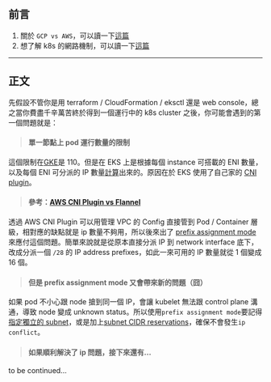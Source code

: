 ## 前言

1. 關於 `GCP vs AWS`，可以讀一下[這篇](https://nandovillalba.medium.com/why-i-think-gcp-is-better-than-aws-ea78f9975bda)
2. 想了解 k8s 的網路機制，可以讀一下[這篇](https://sookocheff.com/post/kubernetes/understanding-kubernetes-networking-model/#kubernetes-basic)

---

## 正文

先假設不管你是用 terraform / CloudFormation / eksctl 還是 web console，總之當你費盡千辛萬苦終於得到一個運行中的 k8s cluster 之後，你可能會遇到的第一個問題就是：

> #### 單一節點上 pod 運行數量的限制

這個限制在[GKE](https://cloud.google.com/kubernetes-engine/docs/best-practices/scalability#managing_ips_in_vpc-native_clusters)是 110。但是在 EKS 上是根據每個 instance 可搭載的 ENI 數量，以及每個 ENI 可分派的 IP 數量[計算](https://github.com/awslabs/amazon-eks-ami/blob/master/files/eni-max-pods.txt)出來的。原因在於 EKS 使用了自己家的 [CNI plugin](https://github.com/aws/amazon-vpc-cni-k8s)。

> #### 參考：[AWS CNI Plugin vs Flannel](https://www.contino.io/insights/kubernetes-is-hard-why-eks-makes-it-easier-for-network-and-security-architects)

透過 AWS CNI Plugin 可以用管理 VPC 的 Config 直接管到 Pod / Container 層級，相對應的缺點就是 ip 數量不夠用，所以後來出了 [prefix assignment mode](https://aws.amazon.com/tw/blogs/containers/amazon-vpc-cni-increases-pods-per-node-limits/) 來應付這個問題。簡單來說就是從原本直接分派 IP 到 network interface 底下，改成分派一個 `/28` 的 IP address prefixes，如此一來可用的 IP
數量就從 1 個變成 16 個。

> #### 但是 prefix assignment mode 又會帶來新的問題（囧）

如果 pod 不小心跟 node 搶到同一個 IP，會讓 kubelet 無法跟 control plane 溝通，導致 node 變成 unknown status。所以使用`prefix assignment mode`要記得[指定獨立的 subnet](https://docs.aws.amazon.com/eks/latest/userguide/cni-custom-network.html)，或是加上[subnet CIDR reservations](https://docs.aws.amazon.com/vpc/latest/userguide/subnet-cidr-reservation.html)，確保不會發生`ip conflict`。

> #### 如果順利解決了 ip 問題，接下來還有...

to be continued...
